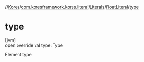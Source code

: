 //[Kores](../../../../index.md)/[com.koresframework.kores.literal](../../index.md)/[Literals](../index.md)/[FloatLiteral](index.md)/[type](type.md)

# type

[jvm]\
open override val [type](type.md): [Type](https://docs.oracle.com/javase/8/docs/api/java/lang/reflect/Type.html)

Element type
